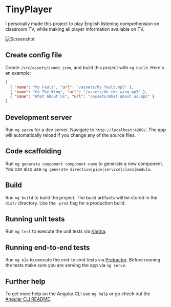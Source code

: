 # TinyPlayer

I personally made this project to play English listening comprehension on classroom TV, while making all player information available on TV.

![Screenshot](https://user-images.githubusercontent.com/4198311/34453622-fcb56c76-ed93-11e7-8b02-61d4083759fb.png)

## Create config file

Create `/src/assets/sound.json`, and build this project with `ng build`. Here's an example:

```json
[
  { "name": "My Fault", "url": "/assets/My fault.mp3" },
  { "name": "On The Wing", "url": "/assets/On the wing.mp3" },
  { "name": "What About Us", "url": "/assets/What about us.mp3" }
]
```

## Development server

Run `ng serve` for a dev server. Navigate to `http://localhost:4200/`. The app will automatically reload if you change any of the source files.

## Code scaffolding

Run `ng generate component component-name` to generate a new component. You can also use `ng generate directive|pipe|service|class|module`.

## Build

Run `ng build` to build the project. The build artifacts will be stored in the `dist/` directory. Use the `-prod` flag for a production build.

## Running unit tests

Run `ng test` to execute the unit tests via [Karma](https://karma-runner.github.io).

## Running end-to-end tests

Run `ng e2e` to execute the end-to-end tests via [Protractor](http://www.protractortest.org/).
Before running the tests make sure you are serving the app via `ng serve`.

## Further help

To get more help on the Angular CLI use `ng help` or go check out the [Angular CLI README](https://github.com/angular/angular-cli/blob/master/README.md).
